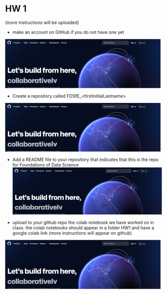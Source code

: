 # HW 1

(more instructions will be uploaded)

- make an account on GitHub if you do not have one yet
<img src="../imgs/Screen Shot 2022-08-30 at 2.45.43 PM.png" width=500>

- Create a repository called FDSfE\_\<firstinitialLastname\>
<img src="../imgs/Screen Shot 2022-08-30 at 2.45.43 PM.png" width=500>

- Add a README file to your repository that indicates that this is the repo for Foundations of Data Science
  <img src="../imgs/Screen Shot 2022-08-30 at 2.45.43 PM.png" width=500>

- upload to your github repo the colab notebook we have worked on in class. the colab notebooks should appear in a folder HW1 and have a google colab link (more instructions will appear on github)
<img src="../imgs/Screen Shot 2022-08-30 at 2.45.43 PM.png" width=500>

